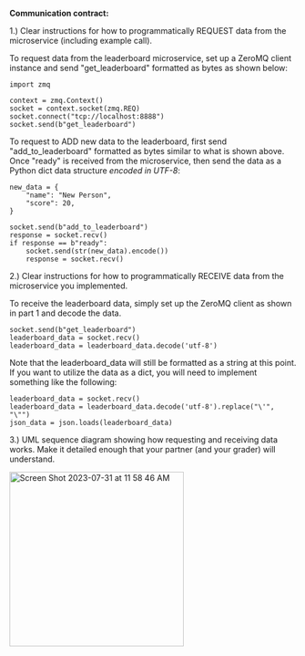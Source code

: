 **Communication contract:**

1.) Clear instructions for how to programmatically REQUEST data from the microservice (including example call).

To request data from the leaderboard microservice, set up a ZeroMQ client instance and send "get_leaderboard" formatted as bytes as shown below:

```
import zmq

context = zmq.Context()
socket = context.socket(zmq.REQ)
socket.connect("tcp://localhost:8888")
socket.send(b"get_leaderboard")
```

To request to ADD new data to the leaderboard, first send "add_to_leaderboard" formatted as bytes similar to what is shown above. Once "ready" is received from the microservice, then send the data as a Python dict data structure _encoded in UTF-8_:

```
new_data = {
    "name": "New Person",
    "score": 20,
}

socket.send(b"add_to_leaderboard")
response = socket.recv()
if response == b"ready":
    socket.send(str(new_data).encode())
    response = socket.recv()
```

2.) Clear instructions for how to programmatically RECEIVE data from the microservice you implemented.

To receive the leaderboard data, simply set up the ZeroMQ client as shown in part 1 and decode the data.

```
socket.send(b"get_leaderboard")
leaderboard_data = socket.recv()
leaderboard_data = leaderboard_data.decode('utf-8')
```

Note that the leaderboard_data will still be formatted as a string at this point. If you want to utilize the data as a dict, you will need to implement something like the following:

```
leaderboard_data = socket.recv()
leaderboard_data = leaderboard_data.decode('utf-8').replace("\'", "\"")
json_data = json.loads(leaderboard_data)
```

3.) UML sequence diagram showing how requesting and receiving data works. Make it detailed enough that your partner (and your grader) will understand.

<img width="306" alt="Screen Shot 2023-07-31 at 11 58 46 AM" src="https://github.com/wendlanm/good-day-to-study-up/assets/91234789/1abf0a1e-c248-408c-a25e-ec0f7d0d988f">

